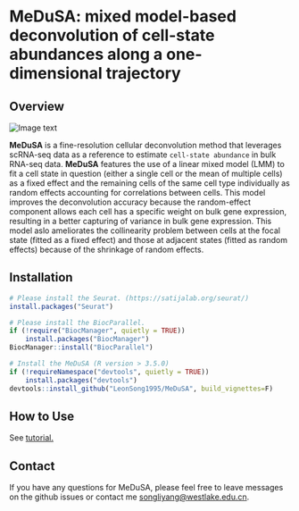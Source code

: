 # MeDuSA: mixed model-based deconvolution of cell-state abundances along a one-dimensional trajectory

## Overview
![Image text](https://github.com/LeonSong1995/MeDuSA/blob/master/docs/Overview2.jpg)

**MeDuSA** is a fine-resolution cellular deconvolution method that leverages scRNA-seq data as a reference to estimate `cell-state abundance` in bulk RNA-seq data. **MeDuSA** features the use of a linear mixed model (LMM) to fit a cell state in question (either a single cell or the mean of multiple cells) as a fixed effect and the remaining cells of the same cell type individually as random effects accounting for correlations between cells. This model improves the deconvolution accuracy because the random-effect component allows each cell has a specific weight on bulk gene expression, resulting in a better capturing of variance in bulk gene expression. This model aslo ameliorates the collinearity problem between cells at the focal state (fitted as a fixed effect) and those at adjacent states (fitted as random effects) because of the shrinkage of random effects.

## Installation
```R
# Please install the Seurat. (https://satijalab.org/seurat/)
install.packages("Seurat")

# Please install the BiocParallel.
if (!require("BiocManager", quietly = TRUE))
    install.packages("BiocManager")
BiocManager::install("BiocParallel")

# Install the MeDuSA (R version > 3.5.0)
if (!requireNamespace("devtools", quietly = TRUE))
    install.packages("devtools")
devtools::install_github("LeonSong1995/MeDuSA", build_vignettes=F)
```


## How to Use
See [tutorial.](https://leonsong1995.github.io/MeDuSA/)

## Contact
If you have any questions for MeDuSA, please feel free to leave messages on the github issues or contact me <songliyang@westlake.edu.cn>.   
